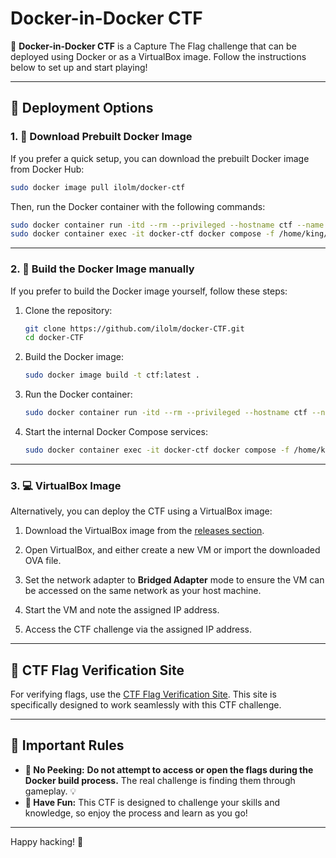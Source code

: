 # Docker-in-Docker CTF

🎯 **Docker-in-Docker CTF** is a Capture The Flag challenge that can be deployed using Docker or as a VirtualBox image. Follow the instructions below to set up and start playing!

---

## 🚀 Deployment Options

### 1. 🐳 Download Prebuilt Docker Image

If you prefer a quick setup, you can download the prebuilt Docker image from Docker Hub:

```bash
sudo docker image pull ilolm/docker-ctf
```

Then, run the Docker container with the following commands:

```bash
sudo docker container run -itd --rm --privileged --hostname ctf --name docker-ctf -p 8080:8080 -p 22:22 -p 23:23 -p 3306:3306 ilolm/docker-ctf
sudo docker container exec -it docker-ctf docker compose -f /home/king/docker-web/docker-compose.yaml up -d
```

---

### 2. 🔧 Build the Docker Image manually

If you prefer to build the Docker image yourself, follow these steps:

1. Clone the repository:

    ```bash
    git clone https://github.com/ilolm/docker-CTF.git
    cd docker-CTF
    ```

2. Build the Docker image:

    ```bash
    sudo docker image build -t ctf:latest .
    ```

3. Run the Docker container:

    ```bash
    sudo docker container run -itd --rm --privileged --hostname ctf --name docker-ctf -p 8080:8080 -p 22:22 -p 23:23 -p 3306:3306 ctf
    ```

4. Start the internal Docker Compose services:

    ```bash
    sudo docker container exec -it docker-ctf docker compose -f /home/king/docker-web/docker-compose.yaml up -d
    ```

---

### 3. 💻 VirtualBox Image

Alternatively, you can deploy the CTF using a VirtualBox image:

1. Download the VirtualBox image from the [releases section](https://github.com/ilolm/docker-CTF/releases).

2. Open VirtualBox, and either create a new VM or import the downloaded OVA file.

3. Set the network adapter to **Bridged Adapter** mode to ensure the VM can be accessed on the same network as your host machine.

4. Start the VM and note the assigned IP address.

5. Access the CTF challenge via the assigned IP address.

---

## 🔗 CTF Flag Verification Site

For verifying flags, use the [CTF Flag Verification Site](https://github.com/ilolm/ctf-flag-verification-site.git). This site is specifically designed to work seamlessly with this CTF challenge.

---

## 📜 Important Rules

- **🚫 No Peeking:** **Do not attempt to access or open the flags during the Docker build process.** The real challenge is finding them through gameplay. 💡
- **🎉 Have Fun:** This CTF is designed to challenge your skills and knowledge, so enjoy the process and learn as you go!

---

Happy hacking! 🚀
